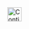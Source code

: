 <a href="https://idx.google.com/import?url=https%3A%2F%2Fgithub.com%2Fyyagix%2FJavascript-Kursu.git">
  <img
    height="32"
    alt="Continue in IDX"
    src="https://cdn.idx.dev/btn/continue_dark_32.svg">
</a>